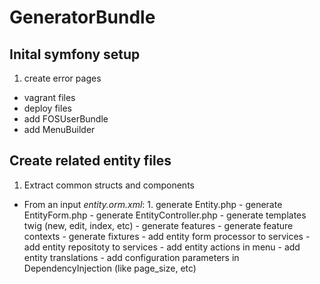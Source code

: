 # GeneratorBundle

## Inital symfony setup
  1. create error pages
  -  vagrant files
  -  deploy files
  -  add FOSUserBundle
  -  add MenuBuilder

## Create related entity files
  1. Extract common structs and components
  -  From an input *entity.orm.xml*:
    1. generate Entity.php
    -  generate EntityForm.php
    -  generate EntityController.php
    -  generate templates twig (new, edit, index, etc)
    -  generate features
    -  generate feature contexts
    -  generate fixtures
    -  add entity form processor to services
    -  add entity repositoty to services
    -  add entity actions in menu
    -  add entity translations
    -  add configuration parameters in DependencyInjection (like page_size, etc)



